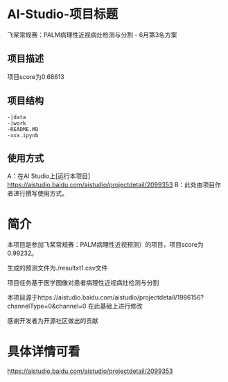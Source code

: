 # AI-Studio-项目标题

飞桨常规赛：PALM病理性近视病灶检测与分割   - 6月第3名方案

## 项目描述

项目score为0.68613

## 项目结构
```
-|data
-|work
-README.MD
-xxx.ipynb
```
## 使用方式
A：在AI Studio上[运行本项目]  https://aistudio.baidu.com/aistudio/projectdetail/2099353
B：此处由项目作者进行撰写使用方式。
 
# 简介
本项目是参加飞桨常规赛：PALM病理性近视预测）的项目，项目score为0.99232。

生成的预测文件为./resultxt1.csv文件

项目任务基于医学图像对患者病理性近视病灶检测与分割 

本项目源于https://aistudio.baidu.com/aistudio/projectdetail/1986156?channelType=0&channel=0   在此基础上进行修改

感谢开发者为开源社区做出的贡献


# 具体详情可看

https://aistudio.baidu.com/aistudio/projectdetail/2099353
